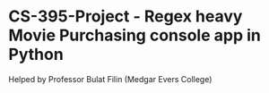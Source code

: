 # CS-395-Project - Regex heavy Movie Purchasing console app in Python

Helped by Professor Bulat Filin (Medgar Evers College)
